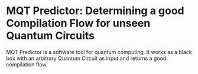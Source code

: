 # MQT Predictor: Determining a good Compilation Flow for unseen Quantum Circuits
MQT Predictor is a software tool for quantum computing. It works as a black box with an arbitrary Quantum Circuit as 
input and returns a good compilation flow. 

